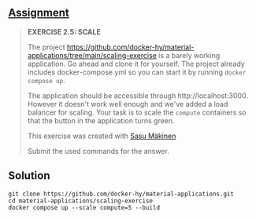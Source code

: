 ## [Assignment](https://courses.mooc.fi/org/uh-cs/courses/devops-with-docker/chapter-3/docker-networking#c3918908-8f8e-4210-ac23-495374347ae4)

> **EXERCISE 2.5: SCALE**
> 
> The project https://github.com/docker-hy/material-applications/tree/main/scaling-exercise is a barely working application. Go ahead and clone it for yourself. The project already includes docker-compose.yml so you can start it by running `docker compose up`.
> 
> The application should be accessible through http://localhost:3000. However it doesn't work well enough and we've added a load balancer for scaling. Your task is to scale the `compute` containers so that the button in the application turns green.
> 
> This exercise was created with [Sasu Mäkinen](https://github.com/sasumaki)
> 
> Submit the used commands for the answer.

## Solution
    
    git clone https://github.com/docker-hy/material-applications.git
    cd material-applications/scaling-exercise
    docker compose up --scale compute=5 --build
